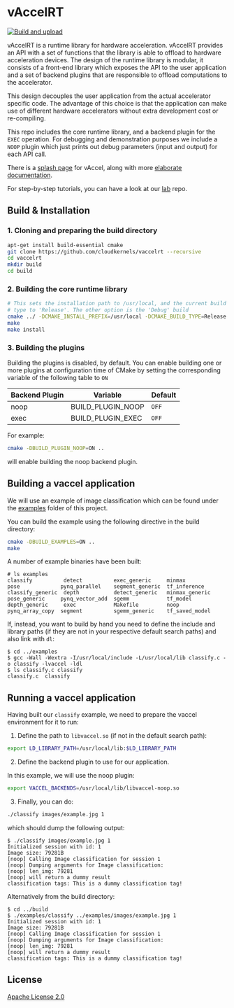 # vAccelRT

[![Build and upload](https://github.com/cloudkernels/vaccelrt/actions/workflows/release.yml/badge.svg)](https://github.com/cloudkernels/vaccelrt/actions/workflows/release.yml)

vAccelRT is a runtime library for hardware acceleration. vAccelRT provides an
API with a set of functions that the library is able to offload to hardware
acceleration devices. The design of the runtime library is modular, it consists
of a front-end library which exposes the API to the user application and a set
of backend plugins that are responsible to offload computations to the
accelerator.

This design decouples the user application from the actual accelerator specific
code. The advantage of this choice is that the application can make use of
different hardware accelerators without extra development cost or re-compiling.

This repo includes the core runtime library, and a backend plugin for the
`EXEC` operation. For debugging and demonstration purposes we include a `NOOP`
plugin which just prints out debug parameters (input and output) for each API
call.

There is a [splash page](https://vaccel.org) for vAccel, along with more
[elaborate documentation](https://docs.vaccel.org). 

For step-by-step tutorials, you can have a look at our
[lab](https://github.com/nubificus/vaccel-tutorials) repo.


## Build & Installation

### 1. Cloning and preparing the build directory

```bash
apt-get install build-essential cmake
git clone https://github.com/cloudkernels/vaccelrt --recursive
cd vaccelrt
mkdir build
cd build

```

### 2. Building the core runtime library
```bash
# This sets the installation path to /usr/local, and the current build
# type to 'Release'. The other option is the 'Debug' build
cmake ../ -DCMAKE_INSTALL_PREFIX=/usr/local -DCMAKE_BUILD_TYPE=Release
make
make install
```

### 3. Building the plugins

Building the plugins is disabled, by default. You can enable building one or
more plugins at configuration time of CMake by setting the corresponding
variable of the following table to `ON`

Backend Plugin | Variable | Default
-------------- | -------- | -------
noop | BUILD\_PLUGIN\_NOOP | `OFF`
exec | BUILD\_PLUGIN\_EXEC | `OFF`

For example:

```bash
cmake -DBUILD_PLUGIN_NOOP=ON ..
```

will enable building the noop backend plugin.

## Building a vaccel application

We will use an example of image classification which can be found under the
[examples](https://github.com/cloudkernels/vaccelrt/tree/master/examples) folder of this project.

You can build the example using the following directive in the build directory:
```bash
cmake -DBUILD_EXAMPLES=ON ..
make
```
A number of example binaries have been built:
```console
# ls examples
classify          detect          exec_generic     minmax          pose             pynq_parallel    segment_generic  tf_inference
classify_generic  depth           detect_generic   minmax_generic  pose_generic     pynq_vector_add  sgemm            tf_model
depth_generic     exec            Makefile         noop            pynq_array_copy  segment          sgemm_generic    tf_saved_model
```

If, instead, you want to build by hand you need to define the include and
library paths (if they are not in your respective default search paths) and
also link with `dl`:

```console
$ cd ../examples
$ gcc -Wall -Wextra -I/usr/local/include -L/usr/local/lib classify.c -o classify -lvaccel -ldl
$ ls classify.c classify
classify.c  classify  
```

## Running a vaccel application

Having built our `classify` example, we need to prepare the vaccel environment for it to run:

1. Define the path to `libvaccel.so` (if not in the default search path):

```bash
export LD_LIBRARY_PATH=/usr/local/lib:$LD_LIBRARY_PATH
```

2. Define the backend plugin to use for our application.

In this example, we will use the noop plugin:

```bash
export VACCEL_BACKENDS=/usr/local/lib/libvaccel-noop.so
```

3. Finally, you can do:

```bash
./classify images/example.jpg 1
```

which should dump the following output:

```console
$ ./classify images/example.jpg 1
Initialized session with id: 1
Image size: 79281B
[noop] Calling Image classification for session 1
[noop] Dumping arguments for Image classification:
[noop] len_img: 79281
[noop] will return a dummy result
classification tags: This is a dummy classification tag!
```
Alternatively from the build directory:

```console
$ cd ../build
$ ./examples/classify ../examples/images/example.jpg 1
Initialized session with id: 1
Image size: 79281B
[noop] Calling Image classification for session 1
[noop] Dumping arguments for Image classification:
[noop] len_img: 79281
[noop] will return a dummy result
classification tags: This is a dummy classification tag!
```

## License

[Apache License 2.0](LICENSE)
